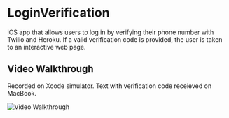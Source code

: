 # LoginVerification
iOS app that allows users to log in by verifying their phone number with Twilio and Heroku. If a valid verification code is provided, the user is taken to an interactive web page.

## Video Walkthrough
Recorded on Xcode simulator. Text with verification code receieved on MacBook.

<img src='http://g.recordit.co/0ucAOJW690.gif' title='Video Walkthrough' width='' alt='Video Walkthrough' />
